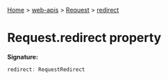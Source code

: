 [Home](./index) &gt; [web-apis](./web-apis.md) &gt; [Request](./web-apis.request.md) &gt; [redirect](./web-apis.request.redirect.md)

# Request.redirect property


**Signature:**
```javascript
redirect: RequestRedirect
```
